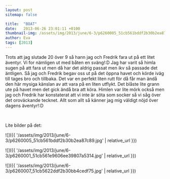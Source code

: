 ```yaml
---
layout: post
sitemap: false

title:  "BOAT"
date:   2013-06-26 23:01:11 +0100
thumbnail-img: /assets/img/2013/june/6-3/p6260005_51cb561bddf2b30b2ea87c89.jpg
author: Eva
tags: [2013]
---
```


Trots att jag slutade 20 över 9 så hann jag och Fredrik fara ut på ett litet äventyr. Vi for nämligen ut med båten en sväng!:D Jag har varit så himla sugen på att fara ut men då har det aldrig passat men ikv så passade det äntligen. Så jag och Fredrik begav oss ut på det öppna havet och körde iväg till tages bro och tillbaka. Det var en perfekt liten rutt för då får man ändå den här mysiga känslan av att vara på en liten utflykt. Det blåste lite grann ute på havet men det gick ändå bra att köra. Himlen var lite mörk också men jag och Fredrik har konstaterat att vi inte är söta som socker så vi såg över det oroväckande tecknet. Allt som allt så känner jag mig väldigt nöjd över dagens äventyr!:D




 




Lite bilder på det:

![]({{ '/assets/img/2013/june/6-3/p6260005_51cb561bddf2b30b2ea87c89.jpg'  | relative_url }})

![]({{ '/assets/img/2013/june/6-3/p6260001_51cb561e9606ee39807a5314.jpg'  | relative_url }})

![]({{ '/assets/img/2013/june/6-3/p6260007_51cb5622ddf2b30bb4cedf75.jpg'  | relative_url }})

